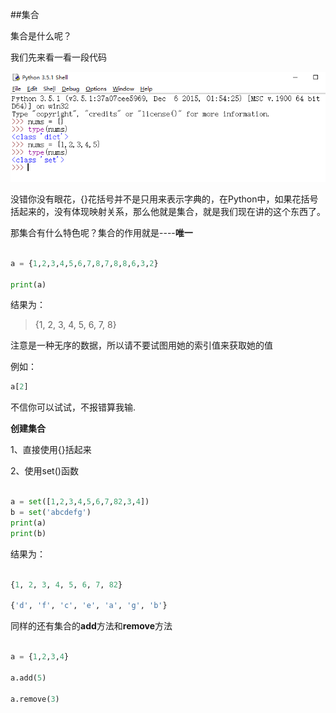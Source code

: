 ##集合

集合是什么呢？

我们先来看一看一段代码


![](/assets/set.png)


没错你没有眼花，{}花括号并不是只用来表示字典的，在Python中，如果花括号括起来的，没有体现映射关系，那么他就是集合，就是我们现在讲的这个东西了。

那集合有什么特色呢？集合的作用就是----**唯一**

```py

a = {1,2,3,4,5,6,7,8,7,8,8,6,3,2}

print(a)

```
结果为：
>{1, 2, 3, 4, 5, 6, 7, 8}

注意是一种无序的数据，所以请不要试图用她的索引值来获取她的值

例如：  
```py
a[2]
```
不信你可以试试，不报错算我输.

**创建集合**

1、直接使用{}括起来

2、使用set()函数

```py

a = set([1,2,3,4,5,6,7,82,3,4])
b = set('abcdefg')
print(a)
print(b)

```

结果为：

```py

{1, 2, 3, 4, 5, 6, 7, 82}

{'d', 'f', 'c', 'e', 'a', 'g', 'b'}
```

同样的还有集合的**add**方法和**remove**方法
```py

a = {1,2,3,4}

a.add(5)

a.remove(3)


